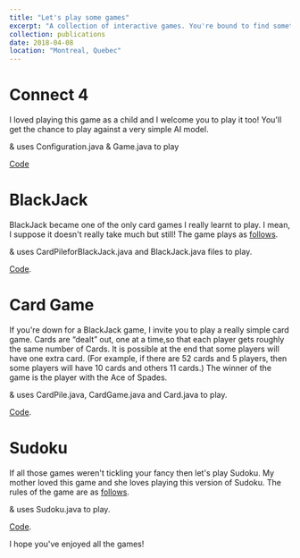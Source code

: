 ```yaml
---
title: "Let's play some games"
excerpt: "A collection of interactive games. You're bound to find something you'll enjoy! <br/><img src='/files/21.png'>"
collection: publications
date: 2018-04-08
location: "Montreal, Quebec"
---
```

# Connect 4

I loved playing this game as a child and I welcome you to play it too! 
You'll get the chance to play against a very simple AI model. 

& uses Configuration.java & Game.java to play 

[Code](https://github.com/kmualim/connect4) 

# BlackJack

BlackJack became one of the only card games I really learnt to play. I mean, I suppose it doesn't really take much but still! 
The game plays as [follows](https://www.pagat.com/banking/blackjack.html). 

& uses CardPileforBlackJack.java and BlackJack.java files to play.

[Code](https://github.com/kmualim/Create-games).

# Card Game 

If you're down for a BlackJack game, I invite you to play a really simple card game. 
Cards are “dealt” out, one at a time,so that each player gets roughly the same number of Cards. It is possible at the end that some players will have one extra card.
(For example, if there are 52 cards and 5 players, then some players will have 10 cards and others 11
cards.)
The winner of the game is the player with the Ace of Spades.

& uses CardPile.java, CardGame.java and Card.java to play. 

[Code](https://github.com/kmualim/Create-games). 

# Sudoku 

If all those games weren't tickling your fancy then let's play Sudoku. My mother loved this game and she loves playing this version of Sudoku. 
The rules of the game are as [follows](https://en.wikipedia.org/wiki/Sudoku). 

& uses Sudoku.java to play. 

[Code](https://github.com/kmualim/Create-games). 

I hope you've enjoyed all the games! 
